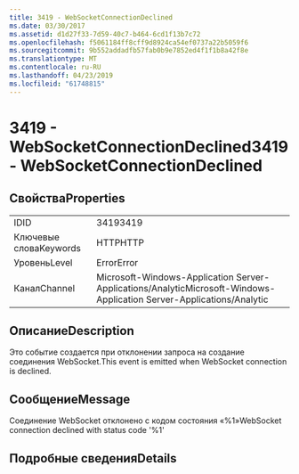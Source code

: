 ```yaml
---
title: 3419 - WebSocketConnectionDeclined
ms.date: 03/30/2017
ms.assetid: d1d27f33-7d59-40c7-b464-6cd1f13b7c72
ms.openlocfilehash: f5061184ff8cff9d8924ca54ef0737a22b5059f6
ms.sourcegitcommit: 9b552addadfb57fab0b9e7852ed4f1f1b8a42f8e
ms.translationtype: MT
ms.contentlocale: ru-RU
ms.lasthandoff: 04/23/2019
ms.locfileid: "61748815"
---
```

# <a name="3419---websocketconnectiondeclined"></a><span data-ttu-id="82f59-102">3419 - WebSocketConnectionDeclined</span><span class="sxs-lookup"><span data-stu-id="82f59-102">3419 - WebSocketConnectionDeclined</span></span>
## <a name="properties"></a><span data-ttu-id="82f59-103">Свойства</span><span class="sxs-lookup"><span data-stu-id="82f59-103">Properties</span></span>  
  
|||  
|-|-|  
|<span data-ttu-id="82f59-104">ID</span><span class="sxs-lookup"><span data-stu-id="82f59-104">ID</span></span>|<span data-ttu-id="82f59-105">3419</span><span class="sxs-lookup"><span data-stu-id="82f59-105">3419</span></span>|  
|<span data-ttu-id="82f59-106">Ключевые слова</span><span class="sxs-lookup"><span data-stu-id="82f59-106">Keywords</span></span>|<span data-ttu-id="82f59-107">HTTP</span><span class="sxs-lookup"><span data-stu-id="82f59-107">HTTP</span></span>|  
|<span data-ttu-id="82f59-108">Уровень</span><span class="sxs-lookup"><span data-stu-id="82f59-108">Level</span></span>|<span data-ttu-id="82f59-109">Error</span><span class="sxs-lookup"><span data-stu-id="82f59-109">Error</span></span>|  
|<span data-ttu-id="82f59-110">Канал</span><span class="sxs-lookup"><span data-stu-id="82f59-110">Channel</span></span>|<span data-ttu-id="82f59-111">Microsoft-Windows-Application Server-Applications/Analytic</span><span class="sxs-lookup"><span data-stu-id="82f59-111">Microsoft-Windows-Application Server-Applications/Analytic</span></span>|  
  
## <a name="description"></a><span data-ttu-id="82f59-112">Описание</span><span class="sxs-lookup"><span data-stu-id="82f59-112">Description</span></span>  
 <span data-ttu-id="82f59-113">Это событие создается при отклонении запроса на создание соединения WebSocket.</span><span class="sxs-lookup"><span data-stu-id="82f59-113">This event is emitted when WebSocket connection is declined.</span></span>  
  
## <a name="message"></a><span data-ttu-id="82f59-114">Сообщение</span><span class="sxs-lookup"><span data-stu-id="82f59-114">Message</span></span>  
 <span data-ttu-id="82f59-115">Соединение WebSocket отклонено с кодом состояния «%1»</span><span class="sxs-lookup"><span data-stu-id="82f59-115">WebSocket connection declined with status code '%1'</span></span>  
  
## <a name="details"></a><span data-ttu-id="82f59-116">Подробные сведения</span><span class="sxs-lookup"><span data-stu-id="82f59-116">Details</span></span>
